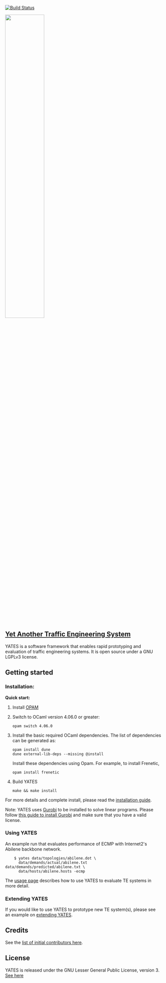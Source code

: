 
[![Build Status](https://travis-ci.org/cornell-netlab/yates.svg?branch=master)](https://travis-ci.org/cornell-netlab/yates)

[<img src= "https://cornell-netlab.github.io/yates/img/yates-logo.png" width=50%>](https://cornell-netlab.github.io/yates/)

## [Yet Another Traffic Engineering System](https://cornell-netlab.github.io/yates/)

YATES is a software framework that enables rapid prototyping and evaluation of traffic engineering systems. It is open source under a GNU LGPLv3 license.
## Getting started

### Installation: 
**Quick start:**


1. Install [OPAM](https://opam.ocaml.org/)

2. Switch to OCaml version 4.06.0 or greater:
    ```
    opam switch 4.06.0    
    ```        

3. Install the basic required OCaml dependencies. The list of dependencies can be generated as:
    ```
    opam install dune
    dune external-lib-deps --missing @install
    ```
    Install these dependencies using Opam. For example, to install Frenetic,
    ```
    opam install frenetic    
    ```
    
4. Build YATES
    ```
    make && make install
    ```
    
For more details and complete install, please read the [installation guide](https://cornell-netlab.github.io/yates/installation/).

Note: YATES uses [Gurobi](http://www.gurobi.com/) to be installed to solve linear programs. Please follow [this guide to install Gurobi](http://www.gurobi.com/documentation/8.0/quickstart_linux/software_installation_guid.html#section:Installation) and make sure that you have a valid license.

### Using YATES
An example run that evaluates performance of ECMP with Internet2's Abilene backbone network.
```
    $ yates data/topologies/abilene.dot \                                                 
      data/demands/actual/abilene.txt data/demands/predicted/abilene.txt \
      data/hosts/abilene.hosts -ecmp
```
The [usage page](https://cornell-netlab.github.io/yates/tutorial/) describes how to use YATES to evaluate TE systems in more detail.

### Extending YATES
If you would like to use YATES to prototype new TE system(s), please see an example on [extending YATES](https://cornell-netlab.github.io/yates/extending/).



## Credits

See the [list of initial contributors here](https://cornell-netlab.github.io/yates/#members).


## License

YATES is released under the GNU Lesser General Public License, version 3.  [See here](https://github.com/cornell-netlab/yates/blob/master/LICENSE)
